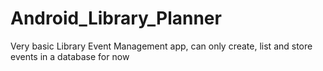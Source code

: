 # Android_Library_Planner
Very basic Library Event Management app, can only create, list and store events in a database for now
